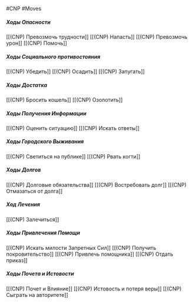 #CNP #Moves

##### Ходы Опасности
[[(CNP) Превозмочь трудности]]
[[(CNP) Напасть]]
[[(CNP) Превозмочь урон]]
[[(CNP) Помочь]]
##### Ходы Социального противостояния
[[(CNP) Убедить]]
[[(CNP) Осадить]]
[[(CNP) Запугать]]
##### Ходы Достатка 
[[(CNP) Бросить кошель]]
[[(CNP) Озолотить]]
##### Ходы Получения Информации
[[(CNP) Оценить ситуацию]]
[[(CNP) Искать ответы]]
##### Ходы Городского Выживания
[[(CNP) Светиться на публике]]
[[(CNP) Рвать когти]]
##### Ходы Долгов
[[(CNP) Долговые обязательства]]
[[(CNP) Востребовать долг]]
[[(CNP) Отмазаться от долга]]
##### Ход Лечения
[[(CNP) Залечиться]]
##### Ходы Привлечения Помощи
[[(CNP) Искать милости Запретных Сил]]
[[(CNP) Получить покровительство]]
[[(CNP) Привлечь помощника]]
[[(CNP) Отдать приказ]]
##### Ходы Почета и Истовости
[[(CNP) Почет и Влияние]]
[[(CNP) Истовость и потеря веры]]
[[(CNP) Сыграть на авторитете]]



